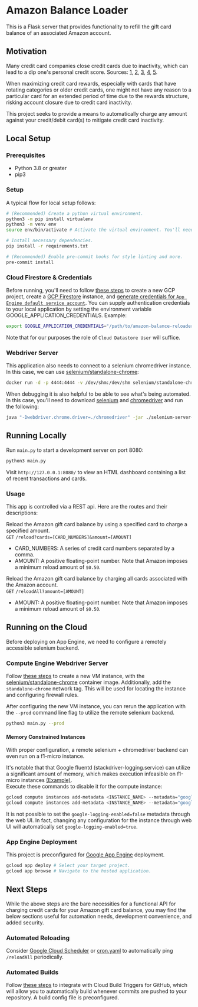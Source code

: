 # Amazon Balance Loader
This is a Flask server that provides functionality to refill the gift card balance of an associated Amazon account.

## Motivation
Many credit card companies close credit cards due to inactivity, which can lead to a dip one's personal credit score.
Sources: [1](https://www.nerdwallet.com/article/credit-cards/credit-card-cancelled-due-inactivity),
[2](https://www.quickenloans.com/blog/credit-card-inactivity-impact-credit-score),
[3](https://www.equifax.com/personal/education/credit/report/inactive-credit-card-account-closed/),
[4](https://www.moneyunder30.com/will-my-credit-score-go-down-if-a-credit-card-company-closes-my-account-for-non-use),
[5](https://www.creditkarma.com/credit-cards/i/keep-accounts-active).

When maximizing credit card rewards, especially with cards that have rotating categories or older credit cards, one
might not have any reason to a particular card for an extended period of time due to the rewards structure, risking
account closure due to credit card inactivity.

This project seeks to provide a means to automatically charge any amount against your credit/debit card(s) to mitigate
credit card inactivity.

## Local Setup
### Prerequisites
- Python 3.8 or greater
- pip3

### Setup
A typical flow for local setup follows:
```bash
# (Recommended) Create a python virtual environment.
python3 -m pip install virtualenv
python3 -m venv env
source env/bin/activate # Activate the virtual environment. You'll need to run this for each new terminal instance.

# Install necessary dependencies.
pip install -r requirements.txt

# (Recommended) Enable pre-commit hooks for style linting and more.
pre-commit install
```

### Cloud Firestore & Credentials
Before running, you'll need to follow
[these steps](https://cloud.google.com/appengine/docs/standard/python3/quickstart#before-you-begin)
to create a new GCP project, create a
[GCP Firestore](https://cloud.google.com/firestore/docs/quickstart-servers#create_a_in_native_mode_database)
instance, and
[generate credentials for `App Engine default service account`](https://console.cloud.google.com/apis/credentials/serviceaccountkey).
You can supply authentication credentials to your local application by setting the environment variable
GOOGLE_APPLICATION_CREDENTIALS. Example:
```bash
export GOOGLE_APPLICATION_CREDENTIALS="/path/to/amazon-balance-reloader/service-account.json"
```
Note that for our purposes the role of `Cloud Datastore User` will suffice.

### Webdriver Server
This application also needs to connect to a selenium chromedriver instance. In this case, we can use
[selenium/standalone-chrome](https://hub.docker.com/r/selenium/standalone-chrome/):
```bash
docker run -d -p 4444:4444 -v /dev/shm:/dev/shm selenium/standalone-chrome
```

When debugging it is also helpful to be able to see what's being automated. In this case, you'll need to download
[selenium](https://www.selenium.dev/downloads/) and [chromedriver](https://chromedriver.chromium.org/downloads) and run
the following:
```bash
java "-Dwebdriver.chrome.driver=./chromedriver" -jar ./selenium-server-standalone.jar
```

## Running Locally
Run `main.py` to start a development server on port 8080:
```bash
python3 main.py
```

Visit `http://127.0.0.1:8080/` to view an HTML dashboard containing a list of recent transactions and cards.

### Usage
This app is controlled via a REST api. Here are the routes and their descriptions:

Reload the Amazon gift card balance by using a specified card to charge a specified amount.\
`GET` `/reload?cards=[CARD_NUMBERS]&amount=[AMOUNT]`
 - CARD_NUMBERS: A series of credit card numbers separated by a comma.
 - AMOUNT: A positive floating-point number. Note that Amazon imposes a minimum reload amount of `$0.50`.

Reload the Amazon gift card balance by charging all cards associated with the Amazon account.\
`GET` `/reloadAll?amount=[AMOUNT]`
 - AMOUNT: A positive floating-point number. Note that Amazon imposes a minimum reload amount of `$0.50`.

## Running on the Cloud
Before deploying on App Engine, we need to configure a remotely accessible selenium backend.

### Compute Engine Webdriver Server
Follow [these steps](https://cloud.google.com/compute/docs/instances/create-start-instance#from-container-image) to
create a new VM instance, with the
[selenium/standalone-chrome](https://hub.docker.com/r/selenium/standalone-chrome/) container image. Additionally, add
the `standalone-chrome` network tag. This will be used for locating the instance and configuring firewall rules.

After configuring the new VM instance, you can rerun the application with the `--prod` command line flag to utilize the
remote selenium backend.
```bash
python3 main.py --prod
```

#### Memory Constrained Instances
With proper configuration, a remote selenium + chromedriver backend can even run on a f1-micro instance.

It's notable that that Google fluentd (stackdriver-logging.service) can utilize a significant amount of memory, which
makes execution infeasible on f1-micro instances [(Example)](https://serverfault.com/q/980569).\
Execute these commands to disable it for the compute instance:
```bash
gcloud compute instances add-metadata <INSTANCE_NAME> --metadata="google-logging-enabled=false"
gcloud compute instances add-metadata <INSTANCE_NAME> --metadata="google-monitoring-enabled=false"
```
It is not possible to set the `google-logging-enabled=false` metadata through the web UI. In fact, changing any
configuration for the instance through web UI will automatically set `google-logging-enabled=true`.

### App Engine Deployment
This project is preconfigured for [Google App Engine](https://cloud.google.com/appengine/docs/standard/python3)
deployment.
```bash
gcloud app deploy # Select your target project.
gcloud app browse # Navigate to the hosted application.
```

## Next Steps
While the above steps are the bare necessities for a functional API for charging credit cards for your Amazon gift card
balance, you may find the below sections useful for automation needs, development convenience, and added security.

### Automated Reloading
Consider [Google Cloud Scheduler](https://cloud.google.com/scheduler) or
[cron.yaml](https://cloud.google.com/appengine/docs/standard/python3/scheduling-jobs-with-cron-yaml) to automatically
ping `/reloadAll` periodically.

### Automated Builds
Follow [these steps](https://cloud.google.com/source-repositories/docs/integrating-with-cloud-build) to integrate with
Cloud Build Triggers for GitHub, which will allow you to automatically build whenever commits are pushed to your
repository. A build config file is preconfigured.
